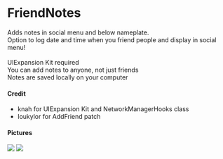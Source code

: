 # FriendNotes
Adds notes in social menu and below nameplate.<br>
Option to log date and time when you friend people and display in social menu!<br>
<br>
UIExpansion Kit required<br>
You can add notes to anyone, not just friends<br>
Notes are saved locally on your computer<br>
#### Credit
* knah for UIExpansion Kit and NetworkManagerHooks class
* loukylor for AddFriend patch

#### Pictures
![](https://i.ibb.co/Z6hhQRG/2021-06-13-18-02-37.png)
![](https://i.ibb.co/bL2fDjG/2021-05-22-21-22-31.png)
